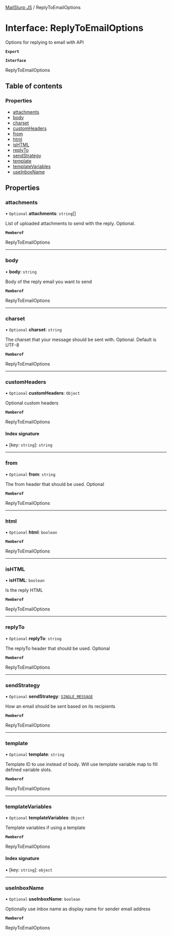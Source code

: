 [MailSlurp JS](../README.md) / ReplyToEmailOptions

# Interface: ReplyToEmailOptions

Options for replying to email with API

**`Export`**

**`Interface`**

ReplyToEmailOptions

## Table of contents

### Properties

- [attachments](ReplyToEmailOptions.md#attachments)
- [body](ReplyToEmailOptions.md#body)
- [charset](ReplyToEmailOptions.md#charset)
- [customHeaders](ReplyToEmailOptions.md#customheaders)
- [from](ReplyToEmailOptions.md#from)
- [html](ReplyToEmailOptions.md#html)
- [isHTML](ReplyToEmailOptions.md#ishtml)
- [replyTo](ReplyToEmailOptions.md#replyto)
- [sendStrategy](ReplyToEmailOptions.md#sendstrategy)
- [template](ReplyToEmailOptions.md#template)
- [templateVariables](ReplyToEmailOptions.md#templatevariables)
- [useInboxName](ReplyToEmailOptions.md#useinboxname)

## Properties

### attachments

• `Optional` **attachments**: `string`[]

List of uploaded attachments to send with the reply. Optional.

**`Memberof`**

ReplyToEmailOptions

___

### body

• **body**: `string`

Body of the reply email you want to send

**`Memberof`**

ReplyToEmailOptions

___

### charset

• `Optional` **charset**: `string`

The charset that your message should be sent with. Optional. Default is UTF-8

**`Memberof`**

ReplyToEmailOptions

___

### customHeaders

• `Optional` **customHeaders**: `Object`

Optional custom headers

**`Memberof`**

ReplyToEmailOptions

#### Index signature

▪ [key: `string`]: `string`

___

### from

• `Optional` **from**: `string`

The from header that should be used. Optional

**`Memberof`**

ReplyToEmailOptions

___

### html

• `Optional` **html**: `boolean`

**`Memberof`**

ReplyToEmailOptions

___

### isHTML

• **isHTML**: `boolean`

Is the reply HTML

**`Memberof`**

ReplyToEmailOptions

___

### replyTo

• `Optional` **replyTo**: `string`

The replyTo header that should be used. Optional

**`Memberof`**

ReplyToEmailOptions

___

### sendStrategy

• `Optional` **sendStrategy**: [`SINGLE_MESSAGE`](../enums/ReplyToEmailOptionsSendStrategyEnum.md#single_message)

How an email should be sent based on its recipients

**`Memberof`**

ReplyToEmailOptions

___

### template

• `Optional` **template**: `string`

Template ID to use instead of body. Will use template variable map to fill defined variable slots.

**`Memberof`**

ReplyToEmailOptions

___

### templateVariables

• `Optional` **templateVariables**: `Object`

Template variables if using a template

**`Memberof`**

ReplyToEmailOptions

#### Index signature

▪ [key: `string`]: `object`

___

### useInboxName

• `Optional` **useInboxName**: `boolean`

Optionally use inbox name as display name for sender email address

**`Memberof`**

ReplyToEmailOptions

